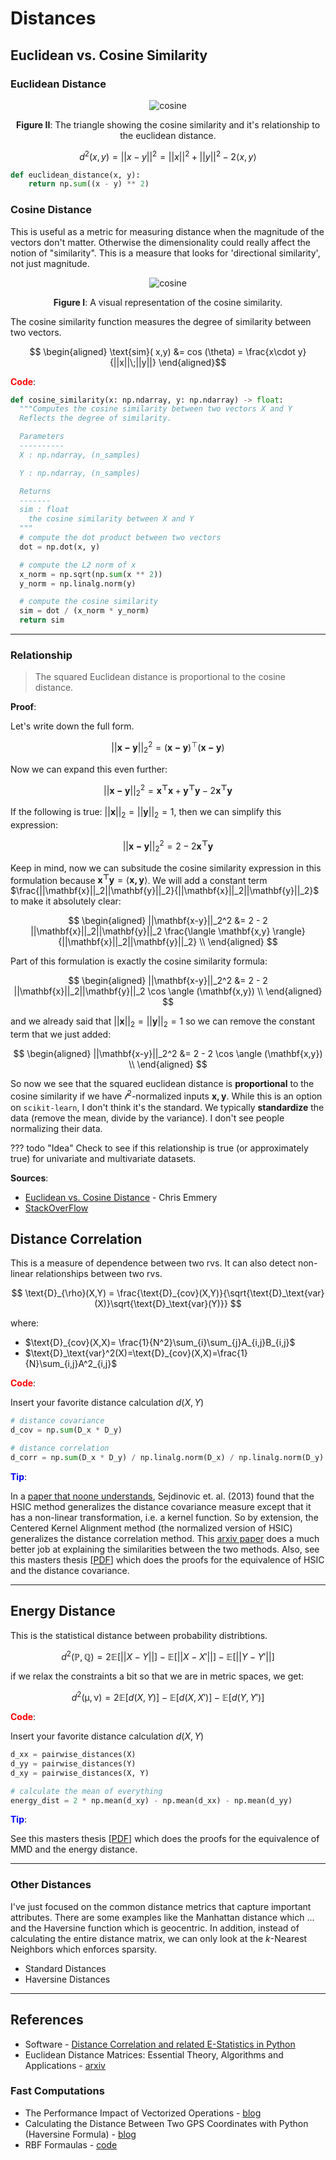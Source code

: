 # Distances



## Euclidean vs. Cosine Similarity


### Euclidean Distance

<center>

![cosine](pics/cosine_euclidean.png)

**Figure II**: The triangle showing the cosine similarity and it's relationship to the euclidean distance.

</center>

$$d^2(x,y) = ||x-y||^2=||x||^2 + ||y||^2 - 2 \langle x, y \rangle$$

```python
def euclidean_distance(x, y):
    return np.sum((x - y) ** 2)
```

### Cosine Distance

This is useful as a metric for measuring distance when the magnitude of the vectors don't matter. Otherwise the dimensionality could really affect the notion of "similarity". This is a measure that looks for 'directional similarity', not just magnitude.

<center>

![cosine](pics/cosine_sim.png)

**Figure I**: A visual representation of the cosine similarity.

</center>

The cosine similarity function measures the degree of similarity between two vectors.

$$
\begin{aligned}
\text{sim}( x,y)
&= cos (\theta) = \frac{x\cdot y}{||x||\;||y||}
\end{aligned}$$

<font color="red">**Code**</font>:


```python
def cosine_similarity(x: np.ndarray, y: np.ndarray) -> float:
  """Computes the cosine similarity between two vectors X and Y
  Reflects the degree of similarity.

  Parameters
  ----------
  X : np.ndarray, (n_samples)

  Y : np.ndarray, (n_samples)

  Returns
  -------
  sim : float
    the cosine similarity between X and Y
  """
  # compute the dot product between two vectors
  dot = np.dot(x, y)

  # compute the L2 norm of x 
  x_norm = np.sqrt(np.sum(x ** 2))
  y_norm = np.linalg.norm(y)

  # compute the cosine similarity
  sim = dot / (x_norm * y_norm)
  return sim
```

---

### Relationship

> The squared Euclidean distance is proportional to the cosine distance.


**Proof**:
<!-- <details> <summary>Proof</summary> -->

Let's write down the full form.

$$
||\mathbf{x-y}||_2^2 = (\mathbf{x-y})^\top (\mathbf{x-y})
$$

Now we can expand this even further:

$$
||\mathbf{x-y}||_2^2 = \mathbf{x^\top x} + \mathbf{y^\top y} - 2 \mathbf{x^\top y}
$$

If the following is true: $||\mathbf{x}||_2 = ||\mathbf{y}||_2 = 1$, then we can simplify this expression:

$$
||\mathbf{x-y}||_2^2 = 2 - 2 \mathbf{x^\top y}
$$

Keep in mind, now we can subsitude the cosine similarity expression in this formulation because $\mathbf{x^\top y} = \langle \mathbf{x,y} \rangle$. We will add a constant term  $\frac{||\mathbf{x}||_2||\mathbf{y}||_2}{||\mathbf{x}||_2||\mathbf{y}||_2}$ to make it absolutely clear:

$$
\begin{aligned}
||\mathbf{x-y}||_2^2 &= 2 - 2 ||\mathbf{x}||_2||\mathbf{y}||_2 \frac{\langle \mathbf{x,y} \rangle}{||\mathbf{x}||_2||\mathbf{y}||_2} \\
\end{aligned}
$$

Part of this formulation is exactly the cosine similarity formula:

$$
\begin{aligned}
||\mathbf{x-y}||_2^2 &= 2 - 2 ||\mathbf{x}||_2||\mathbf{y}||_2 \cos \angle (\mathbf{x,y}) \\
\end{aligned}
$$

and we already said that $||\mathbf{x}||_2 = ||\mathbf{y}||_2 = 1$ so we can remove the constant term that we just added:

$$
\begin{aligned}
||\mathbf{x-y}||_2^2 &= 2 - 2 \cos \angle (\mathbf{x,y}) \\
\end{aligned}
$$

So now we see that the squared euclidean distance is **proportional** to the cosine similarity if we have $\mathcal{l}^2$-normalized inputs $\mathbf{x,y}$. While this is an option on `scikit-learn`, I don't think it's the standard. We typically **standardize** the data (remove the mean, divide by the variance). I don't see people normalizing their data. 

??? todo "Idea"
    Check to see if this relationship is true (or approximately true) for univariate and multivariate datasets.


**Sources**:

* [Euclidean vs. Cosine Distance](https://cmry.github.io/notes/euclidean-v-cosine) - Chris Emmery
* [StackOverFlow](https://stats.stackexchange.com/questions/146221/is-cosine-similarity-identical-to-l2-normalized-euclidean-distance)


## Distance Correlation


This is a measure of dependence between two rvs. It can also detect non-linear relationships between two rvs.


$$
\text{D}_{\rho}(X,Y) = \frac{\text{D}_{cov}(X,Y)}{\sqrt{\text{D}_\text{var}(X)}\sqrt{\text{D}_\text{var}(Y)}}
$$

where:

* $\text{D}_{cov}(X,X)= \frac{1}{N^2}\sum_{i}\sum_{j}A_{i,j}B_{i,j}$
* $\text{D}_\text{var}^2(X)=\text{D}_{cov}(X,X)=\frac{1}{N}\sum_{i,j}A^2_{i,j}$

$$$$


<font color="red">**Code**</font>:

Insert your favorite distance calculation $d(X,Y)$

```python
# distance covariance
d_cov = np.sum(D_x * D_y)

# distance correlation
d_corr = np.sum(D_x * D_y) / np.linalg.norm(D_x) / np.linalg.norm(D_y)
```


<font color="blue">**Tip**</font>:

In a [paper that noone understands](https://arxiv.org/abs/1207.6076), Sejdinovic et. al. (2013) found that the HSIC method generalizes the distance covariance measure except that it has a non-linear transformation, i.e. a kernel function. So by extension, the Centered Kernel Alignment method (the normalized version of HSIC) generalizes the distance correlation method. This [arxiv paper](https://arxiv.org/abs/1806.05514) does a much better job at explaining the similarities between the two methods. Also, see this masters thesis [[PDF](https://repositorio.uam.es/bitstream/handle/10486/665068/Beatriz_Bueno_Larraz_Beatriz_tfm.pdf?sequence=1&isAllowed=y)] which does the proofs for the equivalence of HSIC and the distance covariance.

---

## Energy Distance

This is the statistical distance between probability distribtions.

$$
d^2(\mathbb{P,Q}) =
2 \mathbb{E}\left[ ||X-Y|| \right] -
\mathbb{E}\left[ ||X-X'|| \right] -
\mathbb{E}\left[ ||Y-Y'|| \right]
$$

if we relax the constraints a bit so that we are in metric spaces, we get:

$$
d^2(\mathbb{\mu,\nu}) =
2 \mathbb{E}\left[ d(X, Y) \right] -
\mathbb{E}\left[ d(X, X') \right] -
\mathbb{E}\left[ d(Y, Y') \right]
$$


<font color="red">**Code**</font>:

Insert your favorite distance calculation $d(X,Y)$

```python
d_xx = pairwise_distances(X)
d_yy = pairwise_distances(Y)
d_xy = pairwise_distances(X, Y)

# calculate the mean of everything
energy_dist = 2 * np.mean(d_xy) - np.mean(d_xx) - np.mean(d_yy)
```


<font color="blue">**Tip**</font>:

See this masters thesis [[PDF](https://repositorio.uam.es/bitstream/handle/10486/665068/Beatriz_Bueno_Larraz_Beatriz_tfm.pdf?sequence=1&isAllowed=y)] which does the proofs for the equivalence of MMD and the energy distance.

---

### Other Distances

I've just focused on the common distance metrics that capture important attributes. There are some examples like the Manhattan distance which ... and the Haversine function which is geocentric. In addition, instead of calculating the entire distance matrix, we can only look at the $k$-Nearest Neighbors which enforces sparsity. 

* Standard Distances
* Haversine Distances

---

## References

* Software - [Distance Correlation and related E-Statistics in Python](https://github.com/vnmabus/dcor)
* Euclidean Distance Matrices: Essential Theory, Algorithms and Applications - [arxiv](https://arxiv.org/pdf/1502.07541.pdf)

### Fast Computations

* The Performance Impact of Vectorized Operations - [blog](https://blog.godatadriven.com/the-performance-impact-of-vectorized-operations)
* Calculating the Distance Between Two GPS Coordinates with Python (Haversine Formula) - [blog](https://nathanrooy.github.io/posts/2016-09-07/haversine-with-python/)
* RBF Formaulas - [code](https://github.com/JeremyLinux/PyTorch-Radial-Basis-Function-Layer/blob/master/Torch%20RBF/torch_rbf.py)